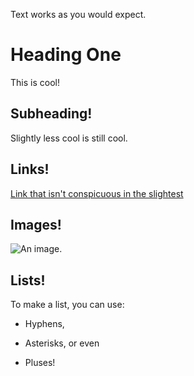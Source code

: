 Text works as you would expect.
# Heading One
This is cool!
## Subheading!
Slightly less cool is still cool.
## Links!
[Link that isn't conspicuous in the slightest](https://www.youtube.com/watch?v=dQw4w9WgXcQ)
## Images!
![An image.](https://media.makeameme.org/created/code-github.jpg)
## Lists!
To make a list, you can use:
- Hyphens,
* Asterisks, or even
+ Pluses!
